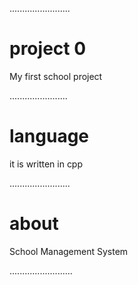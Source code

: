 ........................
# project 0

My first school project

.......................
# language
it is written in cpp

........................
# about 

School Management System

.........................